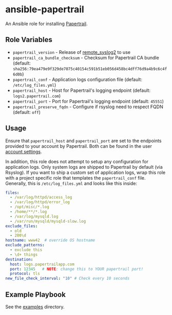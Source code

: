 # ansible-papertrail

An Ansible role for installing [Papertrail](https://papertrailapp.com).

## Role Variables

- `papertrail_version` - Release of [remote_syslog2](https://github.com/papertrail/remote_syslog2) to use
- `papertrail_ca_bundle_checksum` - Checksum for Papertrail CA bundle (default: `sha256:79ea479e9f329de7075c40154c591b51eb056d458bc4dff76d9a4b9c6c4f6d0b`)
- `papertrail_conf` - Application logs configuration file (default: `/etc/log_files.yml`)
- `papertrail_host` - Host for Papertrail's logging endpoint (default: `logs2.papertrail.com`)
- `papertrail_port` - Port for Papertrail's logging endpoint (default: `45551`)
- `papertrail_preserve_fqdn` - Configure if rsyslog need to respect FQDN (default: `off`)

## Usage

Ensure that `papertrail_host` and `papertrail_port` are set to the endpoints provided to your account by Papertrail. Both can be found in the user [account settings](https://papertrailapp.com/systems/setup).

In addition, this role does not attempt to setup any configuration for application logs. Only system logs are shipped to Papertrail by default (via Rsyslog). If you want to ship a custom set of application logs, wrap this role with a project specific role that templates the `papertrail_conf` file. Generally, this is `/etc/log_files.yml` and looks like this inside:

```yaml
files:
  - /var/log/httpd/access_log
  - /var/log/httpd/error_log
  - /opt/misc/*.log
  - /home/**/*.log
  - /var/log/mysqld.log
  - /var/run/mysqld/mysqld-slow.log
exclude_files:
  - old
  - 200\d
hostname: www42  # override OS hostname
exclude_patterns:
  - exclude this
  - \d+ things
destination:
  host: logs.papertrailapp.com
  port: 12345   # NOTE: change this to YOUR papertrail port!
  protocol: tls
new_file_check_interval: "10" # Check every 10 seconds
```

## Example Playbook

See the [examples](./examples/) directory.
